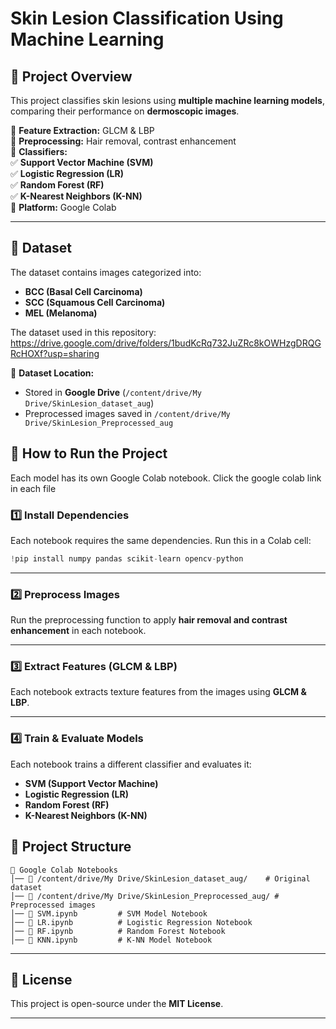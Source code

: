 # **Skin Lesion Classification Using Machine Learning**  

## **📌 Project Overview**  
This project classifies skin lesions using **multiple machine learning models**, comparing their performance on **dermoscopic images**.  

🔹 **Feature Extraction:** GLCM & LBP  
🔹 **Preprocessing:** Hair removal, contrast enhancement  
🔹 **Classifiers:**  
✅ **Support Vector Machine (SVM)**  
✅ **Logistic Regression (LR)**  
✅ **Random Forest (RF)**  
✅ **K-Nearest Neighbors (K-NN)**  
🔹 **Platform:** Google Colab  

---

## **📂 Dataset**  
The dataset contains images categorized into:  
- **BCC (Basal Cell Carcinoma)**  
- **SCC (Squamous Cell Carcinoma)**  
- **MEL (Melanoma)**

The dataset used in this repository: https://drive.google.com/drive/folders/1budKcRq732JuZRc8kOWHzgDRQGRcHOXf?usp=sharing


📌 **Dataset Location:**  
- Stored in **Google Drive** (`/content/drive/My Drive/SkinLesion_dataset_aug`)  
- Preprocessed images saved in `/content/drive/My Drive/SkinLesion_Preprocessed_aug`  

## **🚀 How to Run the Project**  
Each model has its own Google Colab notebook. Click the google colab link in each file



### **1️⃣ Install Dependencies**  
Each notebook requires the same dependencies. Run this in a Colab cell:  
```python
!pip install numpy pandas scikit-learn opencv-python
```

---

### **2️⃣ Preprocess Images**  
Run the preprocessing function to apply **hair removal and contrast enhancement** in each notebook.  

---

### **3️⃣ Extract Features (GLCM & LBP)**  
Each notebook extracts texture features from the images using **GLCM & LBP**.  

---

### **4️⃣ Train & Evaluate Models**  
Each notebook trains a different classifier and evaluates it:  

- **SVM (Support Vector Machine)**
- **Logistic Regression (LR)**
- **Random Forest (RF)**
- **K-Nearest Neighbors (K-NN)**  


## **📌 Project Structure**  
```
📂 Google Colab Notebooks
│── 📂 /content/drive/My Drive/SkinLesion_dataset_aug/    # Original dataset
│── 📂 /content/drive/My Drive/SkinLesion_Preprocessed_aug/ # Preprocessed images
│── 📄 SVM.ipynb         # SVM Model Notebook
│── 📄 LR.ipynb          # Logistic Regression Notebook
│── 📄 RF.ipynb          # Random Forest Notebook
│── 📄 KNN.ipynb         # K-NN Model Notebook
```

---

## **📜 License**  
This project is open-source under the **MIT License**.  

---
